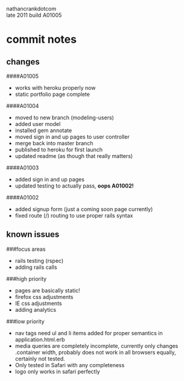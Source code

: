 nathancrankdotcom  
late 2011
build A01005

commit notes
============

changes
-------      
####A01005  
- works with heroku properly now
- static portfolio page complete  

####A01004
- moved to new branch (modeling-users)
- added user model
- installed gem annotate
- moved sign in and up pages to user controller
- merge back into master branch
- published to heroku for first launch
- updated readme (as though that really matters)

####A01003
- added sign in and up pages
- updated testing to actually pass, **oops A01002!**

####A01002
- added signup form (just a coming soon page currently)
- fixed route (/) routing to use proper rails syntax
  
known issues
------------   
###focus areas
- rails testing (rspec)
- adding rails calls
 
###high priority  
- pages are basically static!
- firefox css adjustments
- IE css adjustments
- adding analytics

###low priority
- nav tags need ul and li items added for proper semantics in application.html.erb
- media queries are completely incomplete, currently only changes .container width, probably does not work in all browsers equally, certainly not tested.
- Only tested in Safari with any completeness
- logo only works in safari perfectly
